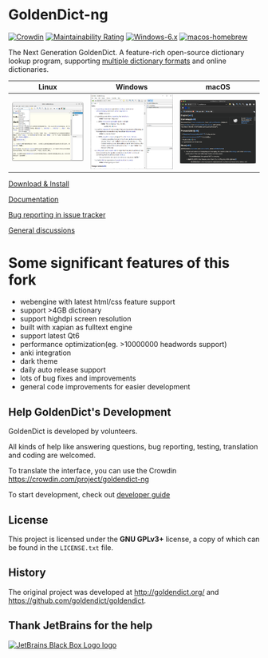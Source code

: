 # GoldenDict-ng

[![Crowdin](https://badges.crowdin.net/goldendict-ng/localized.svg)](https://crowdin.com/project/goldendict-ng)
[![Maintainability Rating](https://sonarcloud.io/api/project_badges/measure?project=xiaoyifang_goldendict&metric=sqale_rating)](https://sonarcloud.io/summary/new_code?id=xiaoyifang_goldendict)
[![Windows-6.x](https://github.com/xiaoyifang/goldendict-ng/actions/workflows/windows-6.x.yml/badge.svg)](https://github.com/xiaoyifang/goldendict-ng/actions/workflows/windows-6.x.yml)
[![macos-homebrew](https://github.com/xiaoyifang/goldendict-ng/actions/workflows/macos-homebrew.yml/badge.svg)](https://github.com/xiaoyifang/goldendict-ng/actions/workflows/macos-homebrew.yml)

The Next Generation GoldenDict. A feature-rich open-source dictionary lookup program,
supporting [multiple dictionary formats](https://xiaoyifang.github.io/goldendict-ng/dictformats/) and online
dictionaries.

| Linux | Windows | macOS |
|--|--|--|
| [<img src="website/docs/img/linux_genshin.webp" width="500"/>](https://xiaoyifang.github.io/goldendict-ng/) | [<img src="website/docs/img/windows_white.webp" width="500"/>](https://xiaoyifang.github.io/goldendict-ng/) | [<img src="website/docs/img/mac_black.webp" width="500"/>](https://xiaoyifang.github.io/goldendict-ng/) |

[Download & Install](https://xiaoyifang.github.io/goldendict-ng/install/)

[Documentation](https://xiaoyifang.github.io/goldendict-ng/)

[Bug reporting in issue tracker](https://github.com/xiaoyifang/goldendict-ng/issues)

[General discussions](https://github.com/xiaoyifang/goldendict-ng/discussions)

# Some significant features of this fork

- webengine with latest html/css feature support
- support >4GB dictionary
- support highdpi screen resolution
- built with xapian as fulltext engine
- support latest Qt6
- performance optimization(eg. >10000000 headwords support) 
- anki integration
- dark theme
- daily auto release support
- lots of bug fixes and improvements
- general code improvements for easier development

## Help GoldenDict's Development

GoldenDict is developed by volunteers.

All kinds of help like answering questions, bug reporting, testing, translation and coding are welcomed.

To translate the interface, you can use the Crowdin <https://crowdin.com/project/goldendict-ng>

To start development, check out [developer guide](https://xiaoyifang.github.io/goldendict-ng/developer/)


## License

This project is licensed under the <b>GNU GPLv3+</b> license, a copy of which can be found in the `LICENSE.txt` file.

## History

The original project was developed at <http://goldendict.org/> and <https://github.com/goldendict/goldendict>.

## Thank JetBrains for the help

[![JetBrains Black Box Logo logo](https://resources.jetbrains.com/storage/products/company/brand/logos/jb_square.png)](https://jb.gg/OpenSourceSupport)

